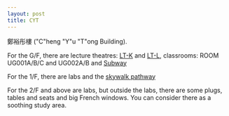 ```yaml
---
layout: post
title: CYT
---
```

鄭裕彤樓 ("C"heng "Y"u "T"ong Building).

For the G/F, there are lecture theatres: [LT-K]() and [LT-L](), classrooms: ROOM UG001A/B/C and UG002A/B and [Subway]()

For the 1/F, there are labs and the [skywalk pathway]()

For the 2/F and above are labs, but outside the labs, there are some plugs, tables and seats and big French windows. You can consider there as a soothing study area.

